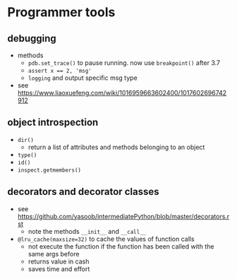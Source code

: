 
# Programmer tools
## debugging
- methods
  - `pdb.set_trace()` to pause running. now use `breakpoint()` after 3.7
  - `assert x == 2, 'msg'`
  - `logging` and output specific msg type
- see https://www.liaoxuefeng.com/wiki/1016959663602400/1017602696742912


## object introspection

- `dir()`
  - return a list of attributes and methods belonging to an object
- `type()`
- `id()`
- `inspect.getmembers()`


## decorators and decorator classes
- see https://github.com/yasoob/intermediatePython/blob/master/decorators.rst
  - note the methods `__init__` and `__call__`
- `@lru_cache(maxsize=32)` to cache the values of function calls
  - not execute the function if the function has been called with the same args before
  - returns value in cash
  - saves time and effort
